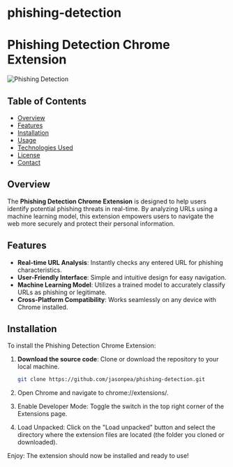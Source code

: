 # phishing-detection
# Phishing Detection Chrome Extension

![Phishing Detection](https://example.com/your-image.png) <!-- Replace with an actual image URL -->

## Table of Contents
- [Overview](#overview)
- [Features](#features)
- [Installation](#installation)
- [Usage](#usage)
- [Technologies Used](#technologies-used)
- [License](#license)
- [Contact](#contact)

## Overview
The **Phishing Detection Chrome Extension** is designed to help users identify potential phishing threats in real-time. By analyzing URLs using a machine learning model, this extension empowers users to navigate the web more securely and protect their personal information.

## Features
- **Real-time URL Analysis**: Instantly checks any entered URL for phishing characteristics.
- **User-Friendly Interface**: Simple and intuitive design for easy navigation.
- **Machine Learning Model**: Utilizes a trained model to accurately classify URLs as phishing or legitimate.
- **Cross-Platform Compatibility**: Works seamlessly on any device with Chrome installed.

## Installation
To install the Phishing Detection Chrome Extension:

1. **Download the source code**: Clone or download the repository to your local machine.
   ```bash
   git clone https://github.com/jasonpea/phishing-detection.git
2. Open Chrome and navigate to chrome://extensions/.

3. Enable Developer Mode: Toggle the switch in the top right corner of the Extensions page.

4. Load Unpacked: Click on the "Load unpacked" button and select the directory where the extension files are located (the folder you cloned or downloaded).

Enjoy: The extension should now be installed and ready to use!

